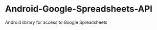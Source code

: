 Android-Google-Spreadsheets-API
===============================

Android library for access to Google Spreadsheets